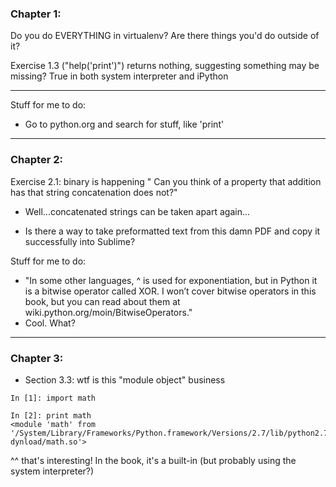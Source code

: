 ### Chapter 1:
Do you do EVERYTHING in virtualenv?
Are there things you'd do outside of it?

Exercise 1.3 ("help('print')") returns nothing, suggesting something may be missing? True in both system interpreter and iPython

***
Stuff for me to do:
* Go to python.org and search for stuff, like 'print'




***
### Chapter 2:
Exercise 2.1: binary is happening
" Can you think of a property
that addition has that string concatenation does not?"
* Well...concatenated strings can be taken apart again...

* Is there a way to take preformatted text from this damn PDF and copy it successfully into Sublime?



Stuff for me to do:
* "In some other languages, ^ is used for exponentiation, but in Python it is a bitwise operator
called XOR. I won’t cover bitwise operators in this book, but you can read about them at
wiki.python.org/moin/BitwiseOperators."
* Cool. What?



***
### Chapter 3:
* Section 3.3: wtf is this "module object" business
```
In [1]: import math

In [2]: print math
<module 'math' from '/System/Library/Frameworks/Python.framework/Versions/2.7/lib/python2.7/lib-dynload/math.so'>
```
^^ that's interesting! In the book, it's a built-in (but probably using the system interpreter?)